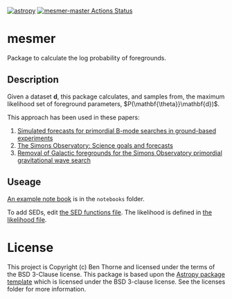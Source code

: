 [![astropy](http://img.shields.io/badge/powered%20by-AstroPy-orange.svg?style=flat)](http://www.astropy.org/)
[![mesmer-master Actions Status](https://github.com/bthorne93/mesmer/workflows/memser-master/badge.svg)](https://github.com/bthorne93/mesmer/actions)

# mesmer

Package to calculate the log probability of foregrounds.

## Description

Given a dataset $\mathbf{d}$, this package calculates, and samples from, the maximum 
likelihood set of foreground parameters, $P(\mathbf{\theta}}\mathbf{d})$.

This approach has been used in these papers:

1. [Simulated forecasts for primordial B-mode searches in ground-based experiments](https://arxiv.org/abs/1608.00551)
2. [The Simons Observatory: Science goals and forecasts](https://arxiv.org/abs/1808.07445)
3. [Removal of Galactic foregrounds for the Simons Observatory primordial gravitational wave search](https://arxiv.org/abs/1905.08888)

## Useage

[An example note book](notebooks/example.ipynb) is in the `notebooks` folder.

To add SEDs, edit [the SED functions file](mesmer/seds.py). The likelihood is defined in [the likelihood file](mesmer/likelihood.py).

# License

This project is Copyright (c) Ben Thorne and licensed under
the terms of the BSD 3-Clause license. This package is based upon
the [Astropy package template](https://github.com/astropy/package-template)
which is licensed under the BSD 3-clause license. See the licenses folder for
more information.


